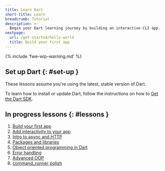 ```yaml
---
title: Learn Dart
short-title: Learn
breadcrumb: Tutorial
description: >-
  Begin your Dart learning journey by building an interactive CLI app.
nextpage:
  url: /get-started/hello-world
  title: Build your first app
---
```


{% include 'fwe-wip-warning.md' %}

## Set up Dart {: #set-up }

These lessons assume you're using the latest, stable version of Dart.

To learn how to install or update Dart,
follow the instructions on how to [Get the Dart SDK][].

[Get the Dart SDK]: /get-dart

## In progress lessons {: #lessons }

1. [Build your first app](/get-started/hello-world)
2. [Add interactivity to your app](/get-started/add-commands)
3. [Intro to async and HTTP](/get-started/async)
4. [Packages and libraries](/get-started/packages-libs)
5. [Object oriented programming in Dart](/get-started/oop-dart)
6. [Error handling](/get-started/error-handling)
7. [Advanced OOP](/get-started/advanced-oop)
8. [command_runner polish](/get-started/command-runner-polish)
